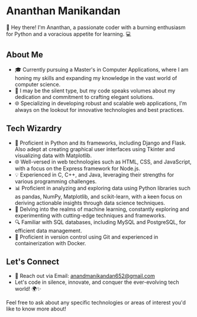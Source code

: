 # Ananthan Manikandan

👋 Hey there! I'm Ananthan, a passionate coder with a burning enthusiasm for Python and a voracious appetite for learning. 💻

## About Me
- 🎓 Currently pursuing a Master's in Computer Applications, where I am honing my skills and expanding my knowledge in the vast world of computer science.
- 🤫 I may be the silent type, but my code speaks volumes about my dedication and commitment to crafting elegant solutions.
- 🌐 Specializing in developing robust and scalable web applications, I'm always on the lookout for innovative technologies and best practices.

## Tech Wizardry
- 🐍 Proficient in Python and its frameworks, including Django and Flask. Also adept at creating graphical user interfaces using Tkinter and visualizing data with Matplotlib.
- 🌐 Well-versed in web technologies such as HTML, CSS, and JavaScript, with a focus on the Express framework for Node.js.
- 💡 Experienced in C, C++, and Java, leveraging their strengths for various programming challenges.
- 📊 Proficient in analyzing and exploring data using Python libraries such as pandas, NumPy, Matplotlib, and scikit-learn, with a keen focus on deriving actionable insights through data science techniques.
- 🧠 Delving into the realms of machine learning, constantly exploring and experimenting with cutting-edge techniques and frameworks.
- 🔍 Familiar with SQL databases, including MySQL and PostgreSQL, for efficient data management.
- 🔧 Proficient in version control using Git and experienced in containerization with Docker.

## Let's Connect
- 📧 Reach out via Email: anandmanikandan652@gmail.com
- Let's code in silence, innovate, and conquer the ever-evolving tech world! 🌍✨

Feel free to ask about any specific technologies or areas of interest you'd like to know more about!
